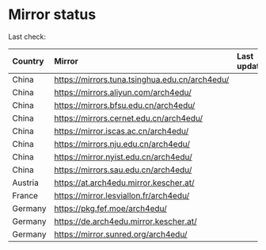 <script src="./time.js"></script>
# Mirror status
Last check: <script type="text/javascript">localize(1706926787.966568);</script>

|Country|Mirror|Last update|
|:------|:-----|:----------|
|China|https://mirrors.tuna.tsinghua.edu.cn/arch4edu/|<script type="text/javascript">localize(1706898553);</script>|
|China|https://mirrors.aliyun.com/arch4edu/|<script type="text/javascript">localize(1706898553);</script>|
|China|https://mirrors.bfsu.edu.cn/arch4edu/|<script type="text/javascript">localize(1706898553);</script>|
|China|https://mirrors.cernet.edu.cn/arch4edu/|<script type="text/javascript">localize(1706898553);</script>|
|China|https://mirror.iscas.ac.cn/arch4edu/|<script type="text/javascript">localize(1706898553);</script>|
|China|https://mirrors.nju.edu.cn/arch4edu/|<script type="text/javascript">localize(1706898553);</script>|
|China|https://mirror.nyist.edu.cn/arch4edu/|<script type="text/javascript">localize(1706898553);</script>|
|China|https://mirrors.sau.edu.cn/arch4edu/|<script type="text/javascript">localize(1706898553);</script>|
|Austria|https://at.arch4edu.mirror.kescher.at/|<script type="text/javascript">localize(1706898553);</script>|
|France|https://mirror.lesviallon.fr/arch4edu/|<script type="text/javascript">localize(1706898553);</script>|
|Germany|https://pkg.fef.moe/arch4edu/|<script type="text/javascript">localize(1706898553);</script>|
|Germany|https://de.arch4edu.mirror.kescher.at/|<script type="text/javascript">localize(1706898553);</script>|
|Germany|https://mirror.sunred.org/arch4edu/|<script type="text/javascript">localize(1706898553);</script>|

<script src="./tablefilter/tablefilter.js"></script>
<script src="./table.js"></script>